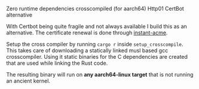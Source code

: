 Zero runtime dependencies crosscompiled (for aarch64) Http01 CertBot alternative 

With Certbot being quite fragile and not always available I build this as an alternative. The certificate renewal is done through [instant-acme](https://crates.io/crates/instant-acme). 

Setup the cross compiler by running `cargo r` inside `setup_crosscompile`. This takes care of downloading a statically linked musl based gcc crosscompiler. Using it static binaries for the C dependencies are created that are used while linking the Rust code. 

The resulting binary will run on **any aarch64-linux target** that is not running an ancient kernel.
